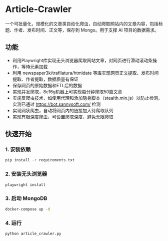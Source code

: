 # Article-Crawler
一个可批量化，规模化的文章类自动化爬虫，自动爬取网站内的文章内容，包括标题、作者、发布时间、正文等，保存到 Mongo。用于支撑 AI 项目的数据需求。

## 功能
- 利用Playwright库实现无头浏览器爬取网站文章，对网页进行滑动滚动条操作，等待元素加载
- 利用 newspaper3k/trafilatura/htmldate 等库实现网页正文提取、发布时间提取、作者提取，数据质量有保证
- 保存网页的原始数据和ETL后的数据
- 实现并发爬取，8c16g机器上可实现每分钟爬取50篇文章
- 实施反爬虫技术，如使用代理和添加隐身脚本（stealth.min.js）以防止检测。实测已通过 https://bot.sannysoft.com/ 检测
- 实现网状爬虫，自动将网页内的链接加入待爬取队列
- 实现有限深度爬虫，可设置爬取深度，避免无限爬取

## 快速开始
### 1. 安装依赖
```bash
pip install -r requirements.txt
```
### 2. 安装无头浏览器
```bash
playwright install
```
### 3. 启动 MongoDB
```bash
docker-compose up -d
```
### 4. 运行
```bash
python article_crawler.py
```